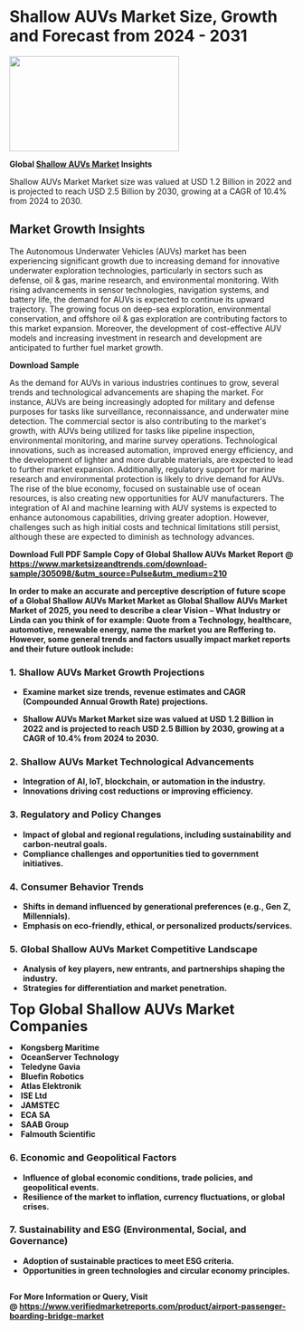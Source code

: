 <H1>Shallow AUVs Market Size, Growth and Forecast from 2024 - 2031</H1><img class="aligncenter size-medium wp-image-584254" src="https://thirdeyenews.in/wp-content/uploads/2024/09/Global-Market-Research-300x168.jpeg" alt="" width="300" height="168" /><p><strong>Global&nbsp;<a href="https://www.marketsizeandtrends.com/download-sample/305098/&amp;utm_source=Pulse&amp;utm_medium=210">Shallow AUVs Market</a> Insights</strong></p><p>Shallow AUVs Market Market size was valued at USD 1.2 Billion in 2022 and is projected to reach USD 2.5 Billion by 2030, growing at a CAGR of 10.4% from 2024 to 2030.</p><p><h2>Market Growth Insights</h2> <p>The Autonomous Underwater Vehicles (AUVs) market has been experiencing significant growth due to increasing demand for innovative underwater exploration technologies, particularly in sectors such as defense, oil & gas, marine research, and environmental monitoring. With rising advancements in sensor technologies, navigation systems, and battery life, the demand for AUVs is expected to continue its upward trajectory. The growing focus on deep-sea exploration, environmental conservation, and offshore oil & gas exploration are contributing factors to this market expansion. Moreover, the development of cost-effective AUV models and increasing investment in research and development are anticipated to further fuel market growth.</p> <p><strong>Download Sample</strong></p> <p>As the demand for AUVs in various industries continues to grow, several trends and technological advancements are shaping the market. For instance, AUVs are being increasingly adopted for military and defense purposes for tasks like surveillance, reconnaissance, and underwater mine detection. The commercial sector is also contributing to the market's growth, with AUVs being utilized for tasks like pipeline inspection, environmental monitoring, and marine survey operations. Technological innovations, such as increased automation, improved energy efficiency, and the development of lighter and more durable materials, are expected to lead to further market expansion. Additionally, regulatory support for marine research and environmental protection is likely to drive demand for AUVs. The rise of the blue economy, focused on sustainable use of ocean resources, is also creating new opportunities for AUV manufacturers. The integration of AI and machine learning with AUV systems is expected to enhance autonomous capabilities, driving greater adoption. However, challenges such as high initial costs and technical limitations still persist, although these are expected to diminish as technology advances. <p><strong></p><p><span class=""><strong>Download Full PDF Sample Copy of Global Shallow AUVs Market Report</strong> @ <a href="https://www.marketsizeandtrends.com/download-sample/305098/&amp;utm_source=Pulse&amp;utm_medium=210" target="_blank">https://www.marketsizeandtrends.com/download-sample/305098/&amp;utm_source=Pulse&amp;utm_medium=210</a></span></p><p>In order to make an accurate and perceptive description of future scope of a Global&nbsp;Shallow AUVs Market Market as Global&nbsp;Shallow AUVs Market Market of 2025, you need to describe a clear Vision &ndash; What Industry or Linda can you think of for example: Quote from a Technology, healthcare, automotive, renewable energy, name the market you are Reffering to. However, some general trends and factors usually impact market reports and their future outlook include:</p><h3>1.&nbsp;<strong>Shallow AUVs Market Growth Projections</strong></h3><ul><li>Examine market size trends, revenue estimates and CAGR (Compounded Annual Growth Rate) projections.</li><li><p>Shallow AUVs Market Market size was valued at USD 1.2 Billion in 2022 and is projected to reach USD 2.5 Billion by 2030, growing at a CAGR of 10.4% from 2024 to 2030.</p></li></ul><h3>2.&nbsp;<strong>Shallow AUVs Market Technological Advancements</strong></h3><ul><li>Integration of AI, IoT, blockchain, or automation in the industry.</li><li>Innovations driving cost reductions or improving efficiency.</li></ul><h3>3.&nbsp;<strong>Regulatory and Policy Changes</strong></h3><ul><li>Impact of global and regional regulations, including sustainability and carbon-neutral goals.</li><li>Compliance challenges and opportunities tied to government initiatives.</li></ul><h3>4.&nbsp;<strong>Consumer Behavior Trends</strong></h3><ul><li>Shifts in demand influenced by generational preferences (e.g., Gen Z, Millennials).</li><li>Emphasis on eco-friendly, ethical, or personalized products/services.</li></ul><h3>5.&nbsp;<strong>Global Shallow AUVs Market Competitive Landscape</strong></h3><ul><li>Analysis of key players, new entrants, and partnerships shaping the industry.</li><li>Strategies for differentiation and market penetration.</li></ul><p data-pm-slice="1 1 []"><span style="color: inherit; font-family: inherit; font-size: 25px;">Top Global Shallow AUVs Market Companies</span></p><div class="" data-test-id=""><p><li>Kongsberg Maritime</li><li> OceanServer Technology</li><li> Teledyne Gavia</li><li> Bluefin Robotics</li><li> Atlas Elektronik</li><li> ISE Ltd</li><li> JAMSTEC</li><li> ECA SA</li><li> SAAB Group</li><li> Falmouth Scientific</li></p></div><h3>6.&nbsp;<strong>Economic and Geopolitical Factors</strong></h3><ul><li>Influence of global economic conditions, trade policies, and geopolitical events.</li><li>Resilience of the market to inflation, currency fluctuations, or global crises.</li></ul><h3>7.&nbsp;<strong>Sustainability and ESG (Environmental, Social, and Governance)</strong></h3><ul><li>Adoption of sustainable practices to meet ESG criteria.</li><li>Opportunities in green technologies and circular economy principles.</li></ul><h2><strong style="font-size: 14px;">For More Information or Query, Visit @&nbsp;</strong><a style="background-color: #ffffff; font-size: 14px;" href="https://www.marketsizeandtrends.com/report/shallow-auvs-market/" target="_blank">https://www.verifiedmarketreports.com/product/airport-passenger-boarding-bridge-market</a></h2>
